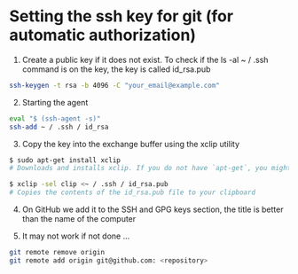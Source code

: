 # Setting the ssh key for git (for automatic authorization)

1. Create a public key if it does not exist.
To check if the ls -al ~ / .ssh command is on the key, the key is called id_rsa.pub
```bash
ssh-keygen -t rsa -b 4096 -C "your_email@example.com"
```

2. Starting the agent

```bash
eval "$ (ssh-agent -s)"
ssh-add ~ / .ssh / id_rsa
```

3. Copy the key into the exchange buffer using the xclip utility

```bash
$ sudo apt-get install xclip
# Downloads and installs xclip. If you do not have `apt-get`, you might need to use another installer (like` yum`)

$ xclip -sel clip <~ / .ssh / id_rsa.pub
# Copies the contents of the id_rsa.pub file to your clipboard
```

4. On GitHub we add it to the SSH and GPG keys section, the title is better than the name of the computer

5. It may not work if not done ...

```bash
git remote remove origin
git remote add origin git@github.com: <repository>
```